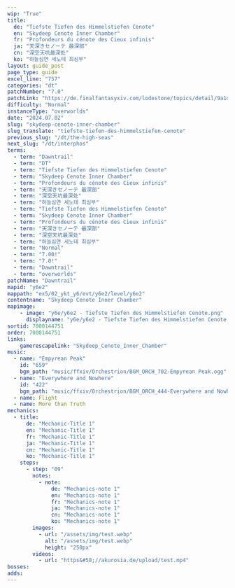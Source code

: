 ```yaml
---
wip: "True"
title:
  de: "Tiefste Tiefen des Himmelstiefen Cenote"
  en: "Skydeep Cenote Inner Chamber"
  fr: "Profondeurs du cénote des Cieux infinis"
  ja: "天深きセノーテ 最深部"
  cn: "深空天坑最深处"
  ko: "하늘심연 세노테 최심부"
layout: guide_post
page_type: guide
excel_line: "757"
categories: "dt"
patchNumber: "7.0"
patchLink: "https://de.finalfantasyxiv.com/lodestone/topics/detail/9a1d2364c6f0fed72a164f3252a59073f7d0c4fc"
difficulty: "Normal"
instanceType: "overworlds"
date: "2024.07.02"
slug: "skydeep-cenote-inner-chamber"
slug_translate: "tiefste-tiefen-des-himmelstiefen-cenote"
previous_slug: "/dt/the-high-seas"
next_slug: "/dt/interphos"
terms:
  - term: "Dawntrail"
  - term: "DT"
  - term: "Tiefste Tiefen des Himmelstiefen Cenote"
  - term: "Skydeep Cenote Inner Chamber"
  - term: "Profondeurs du cénote des Cieux infinis"
  - term: "天深きセノーテ 最深部"
  - term: "深空天坑最深处"
  - term: "하늘심연 세노테 최심부"
  - term: "Tiefste Tiefen des Himmelstiefen Cenote"
  - term: "Skydeep Cenote Inner Chamber"
  - term: "Profondeurs du cénote des Cieux infinis"
  - term: "天深きセノーテ 最深部"
  - term: "深空天坑最深处"
  - term: "하늘심연 세노테 최심부"
  - term: "Normal"
  - term: "7.00!"
  - term: "7.0!"
  - term: "Dawntrail"
  - term: "overworlds"
patchName: "Dawntrail"
mapid: "y6e2"
mappath: "ex5/02_ykt_y6/evt/y6e2/level/y6e2"
contentname: "Skydeep Cenote Inner Chamber"
mapimage:
    - image: "y6e/y6e2 - Tiefste Tiefen des Himmelstiefen Cenote.png"
      displayname: "y6e/y6e2 - Tiefste Tiefen des Himmelstiefen Cenote.png"
sortid: 7000144751
order: 7000144751
links:
    gamerescapelink: "Skydeep_Cenote_Inner_Chamber"
music:
  - name: "Empyrean Peak"
    id: "659"
    bgm_path: "music/ffxiv/Orchestrion/BGM_ORCH_702-Empyrean Peak.ogg"
  - name: "Everywhere and Nowhere"
    id: "422"
    bgm_path: "music/ffxiv/Orchestrion/BGM_ORCH_444-Everywhere and Nowhere.ogg"
  - name: Flight
  - name: More than Truth
mechanics:
  - title:
      de: "Mechanic-Title 1"
      en: "Mechanic-Title 1"
      fr: "Mechanic-Title 1"
      ja: "Mechanic-Title 1"
      cn: "Mechanic-Title 1"
      ko: "Mechanic-Title 1"
    steps:
      - step: "09"
        notes:
          - note:
              de: "Mechanics-note 1"
              en: "Mechanics-note 1"
              fr: "Mechanics-note 1"
              ja: "Mechanics-note 1"
              cn: "Mechanics-note 1"
              ko: "Mechanics-note 1"
        images:
          - url: "/assets/img/test.webp"
            alt: "/assets/img/test.webp"
            height: "250px"
        videos:
          - url: "https&#58;//akurosia.de/upload/test.mp4"
bosses:
adds:
---
```

